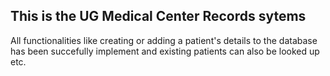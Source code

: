 ## This is the UG Medical Center Records sytems
All functionalities like creating or adding a patient's details to the database has been succefully implement and existing patients can also be looked up etc.